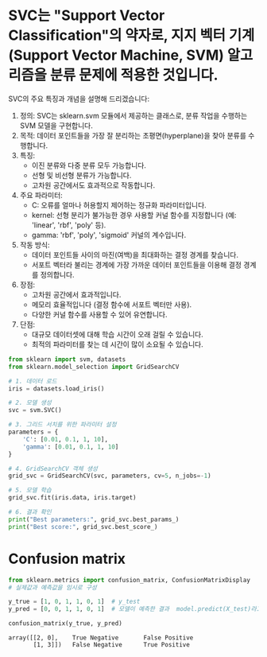 # SVC는 "Support Vector Classification"의 약자로, 지지 벡터 기계(Support Vector Machine, SVM) 알고리즘을 분류 문제에 적용한 것입니다.
SVC의 주요 특징과 개념을 설명해 드리겠습니다:
1. 정의: SVC는 sklearn.svm 모듈에서 제공하는 클래스로, 분류 작업을 수행하는 SVM 모델을 구현합니다.
2. 목적: 데이터 포인트들을 가장 잘 분리하는 초평면(hyperplane)을 찾아 분류를 수행합니다.
3. 특징:
   * 이진 분류와 다중 분류 모두 가능합니다.
   * 선형 및 비선형 분류가 가능합니다.
   * 고차원 공간에서도 효과적으로 작동합니다.
4. 주요 파라미터:
   * C: 오류를 얼마나 허용할지 제어하는 정규화 파라미터입니다.
   * kernel: 선형 분리가 불가능한 경우 사용할 커널 함수를 지정합니다 (예: 'linear', 'rbf', 'poly' 등).
   * gamma: 'rbf', 'poly', 'sigmoid' 커널의 계수입니다.
5. 작동 방식:
   * 데이터 포인트들 사이의 마진(여백)을 최대화하는 결정 경계를 찾습니다.
   * 서포트 벡터라 불리는 경계에 가장 가까운 데이터 포인트들을 이용해 결정 경계를 정의합니다.
6. 장점:
   * 고차원 공간에서 효과적입니다.
   * 메모리 효율적입니다 (결정 함수에 서포트 벡터만 사용).
   * 다양한 커널 함수를 사용할 수 있어 유연합니다.
7. 단점:
   * 대규모 데이터셋에 대해 학습 시간이 오래 걸릴 수 있습니다.
   * 최적의 파라미터를 찾는 데 시간이 많이 소요될 수 있습니다.

```python
from sklearn import svm, datasets
from sklearn.model_selection import GridSearchCV

# 1. 데이터 로드
iris = datasets.load_iris()

# 2. 모델 생성
svc = svm.SVC()

# 3. 그리드 서치를 위한 파라미터 설정
parameters = {
    'C': [0.01, 0.1, 1, 10],
    'gamma': [0.01, 0.1, 1, 10]
}

# 4. GridSearchCV 객체 생성
grid_svc = GridSearchCV(svc, parameters, cv=5, n_jobs=-1)

# 5. 모델 학습
grid_svc.fit(iris.data, iris.target)

# 6. 결과 확인
print("Best parameters:", grid_svc.best_params_)
print("Best score:", grid_svc.best_score_)
```


# Confusion matrix
```python
from sklearn.metrics import confusion_matrix, ConfusionMatrixDisplay
# 실제값과 예측값을 임시로 구성

y_true = [1, 0, 1, 1, 0, 1]  # y_test
y_pred = [0, 0, 1, 1, 0, 1]  # 모델이 예측한 결과  model.predict(X_test)라고 가정

confusion_matrix(y_true, y_pred)
```

```
array([[2, 0],    True Negative       False Positive
       [1, 3]])   False Negative      True Positive
```


